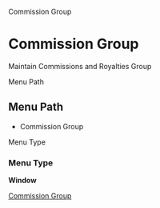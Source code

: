 
Commission Group
# Commission Group


Maintain Commissions and Royalties Group

Menu Path
## Menu Path



- Commission Group

Menu Type
### Menu Type

**Window**


[Commission Group](../../window-commission-group.md)